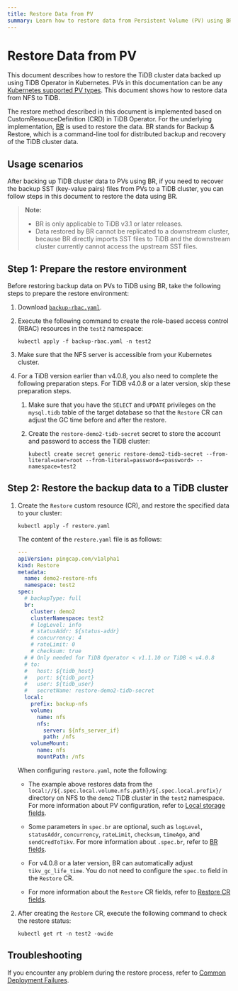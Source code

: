 ```yaml
---
title: Restore Data from PV
summary: Learn how to restore data from Persistent Volume (PV) using BR.
---
```


# Restore Data from PV

This document describes how to restore the TiDB cluster data backed up using TiDB Operator in Kubernetes. PVs in this documentation can be any [Kubernetes supported PV types](https://kubernetes.io/docs/concepts/storage/persistent-volumes/#types-of-persistent-volumes). This document shows how to restore data from NFS to TiDB.

The restore method described in this document is implemented based on CustomResourceDefinition (CRD) in TiDB Operator. For the underlying implementation, [BR](https://docs.pingcap.com/tidb/stable/backup-and-restore-tool) is used to restore the data. BR stands for Backup & Restore, which is a command-line tool for distributed backup and recovery of the TiDB cluster data.

## Usage scenarios

After backing up TiDB cluster data to PVs using BR, if you need to recover the backup SST (key-value pairs) files from PVs to a TiDB cluster, you can follow steps in this document to restore the data using BR.

> **Note:**
>
> - BR is only applicable to TiDB v3.1 or later releases.
> - Data restored by BR cannot be replicated to a downstream cluster, because BR directly imports SST files to TiDB and the downstream cluster currently cannot access the upstream SST files.

## Step 1: Prepare the restore environment

Before restoring backup data on PVs to TiDB using BR, take the following steps to prepare the restore environment:

1. Download [`backup-rbac.yaml`](https://github.com/pingcap/tidb-operator/blob/v1.2.7/manifests/backup/backup-rbac.yaml).

2. Execute the following command to create the role-based access control (RBAC) resources in the `test2` namespace:

    
    ```shell
    kubectl apply -f backup-rbac.yaml -n test2
    ```

3. Make sure that the NFS server is accessible from your Kubernetes cluster.

4. For a TiDB version earlier than v4.0.8, you also need to complete the following preparation steps. For TiDB v4.0.8 or a later version, skip these preparation steps.

    1. Make sure that you have the `SELECT` and `UPDATE` privileges on the `mysql.tidb` table of the target database so that the `Restore` CR can adjust the GC time before and after the restore.

    2. Create the `restore-demo2-tidb-secret` secret to store the account and password to access the TiDB cluster:

        
        ```shell
        kubectl create secret generic restore-demo2-tidb-secret --from-literal=user=root --from-literal=password=<password> --namespace=test2
        ```

## Step 2: Restore the backup data to a TiDB cluster

1. Create the `Restore` custom resource (CR), and restore the specified data to your cluster:

    
    ```shell
    kubectl apply -f restore.yaml
    ```

    The content of the `restore.yaml` file is as follows:

    ```yaml
    ---
    apiVersion: pingcap.com/v1alpha1
    kind: Restore
    metadata:
      name: demo2-restore-nfs
      namespace: test2
    spec:
      # backupType: full
      br:
        cluster: demo2
        clusterNamespace: test2
        # logLevel: info
        # statusAddr: ${status-addr}
        # concurrency: 4
        # rateLimit: 0
        # checksum: true
      # # Only needed for TiDB Operator < v1.1.10 or TiDB < v4.0.8
      # to:
      #   host: ${tidb_host}
      #   port: ${tidb_port}
      #   user: ${tidb_user}
      #   secretName: restore-demo2-tidb-secret
      local:
        prefix: backup-nfs
        volume:
          name: nfs
          nfs:
            server: ${nfs_server_if}
            path: /nfs
        volumeMount:
          name: nfs
          mountPath: /nfs
    ```

    When configuring `restore.yaml`, note the following:

    - The example above restores data from the `local://${.spec.local.volume.nfs.path}/${.spec.local.prefix}/` directory on NFS to the `demo2` TiDB cluster in the `test2` namespace. For more information about PV configuration, refer to [Local storage fields](backup-restore-cr.md#local-storage-fields).

    - Some parameters in `spec.br` are optional, such as `logLevel`, `statusAddr`, `concurrency`, `rateLimit`, `checksum`, `timeAgo`, and `sendCredToTikv`. For more information about `.spec.br`, refer to [BR fields](backup-restore-cr.md#br-fields).

    - For v4.0.8 or a later version, BR can automatically adjust `tikv_gc_life_time`. You do not need to configure the `spec.to` field in the `Restore` CR.

    - For more information about the `Restore` CR fields, refer to [Restore CR fields](backup-restore-cr.md#restore-cr-fields).

2. After creating the `Restore` CR, execute the following command to check the restore status:

    
    ```shell
    kubectl get rt -n test2 -owide
    ```

## Troubleshooting

If you encounter any problem during the restore process, refer to [Common Deployment Failures](deploy-failures.md).

